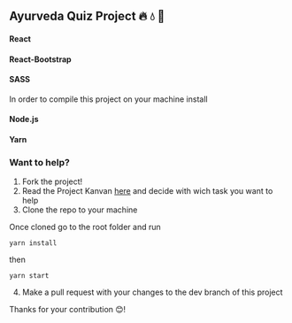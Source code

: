 ## Ayurveda Quiz Project 🔥 💧 🍃

#### React
#### React-Bootstrap
#### SASS

In order to compile this project on your machine install

#### Node.js
#### Yarn

### Want to help?

1. Fork the project!
2. Read the Project Kanvan [here](https://github.com/Rugleh/ayurveda-react/projects/1) and decide with wich task you want to help
3. Clone the repo to your machine

Once cloned go to the root folder and run

`yarn install`

then

`yarn start`

4. Make a pull request with your changes to the dev branch of this project

Thanks for your contribution 😊!

